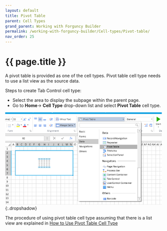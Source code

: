 ```yaml
---
layout: default
title: Pivot Table
parent: Cell Types
grand_parent: Working with Forguncy Builder
permalink: /working-with-forguncy-builder/Cell-types/Pivot-table/
nav_order: 25
---
```


# {{ page.title }}

A pivot table is provided as one of the cell types. Pivot table cell type needs to use a list view as the source data. 

Steps to create Tab Control cell type:

- Select the area to display the subpage within the parent page.
- Go to **Home**-> **Cell Type** drop-down list and select **Pivot Table** cell type.

![cell-type-pivot-table](/assets/images/product-images/cell-type-pivot-table.png)
{:.dropshadow}

The procedure of using pivot table cell type assuming that there is a list view are explained in [How to Use Pivot Table Cell Type](http://localhost:4000/working-with-forguncy-builder/Pivot-tables/how-to-use-pivot-tables/)